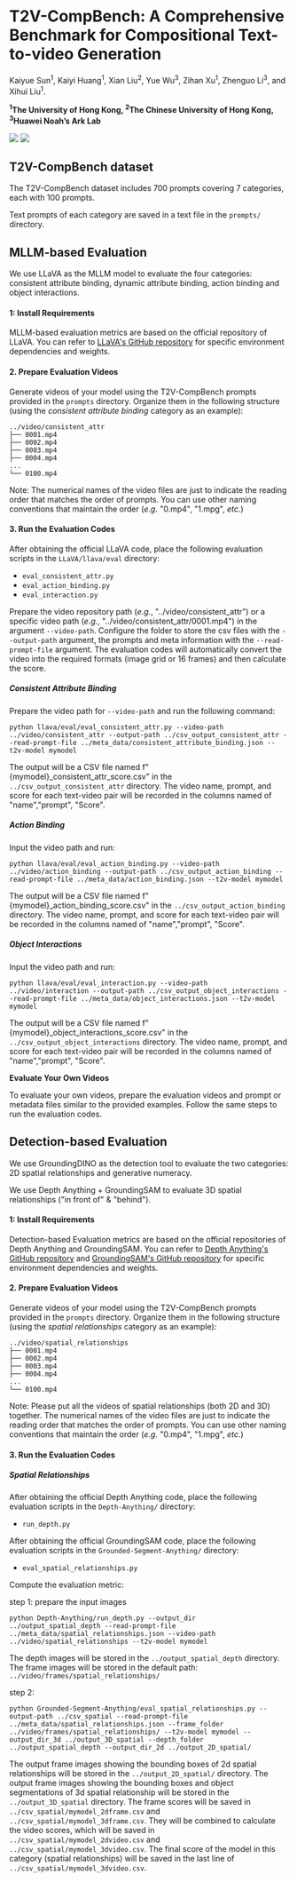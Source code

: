 # T2V-CompBench: A Comprehensive Benchmark for Compositional Text-to-video Generation
Kaiyue Sun<sup>1</sup>, Kaiyi Huang<sup>1</sup>, Xian Liu<sup>2</sup>, Yue Wu<sup>3</sup>, Zihan Xu<sup>1</sup>, Zhenguo Li<sup>3</sup>, and Xihui Liu<sup>1</sup>.

**<sup>1</sup>The University of Hong Kong, <sup>2</sup>The Chinese University of Hong Kong, <sup>3</sup>Huawei Noah’s Ark Lab**

<a href='https://t2v-compbench.github.io/'><img src='https://img.shields.io/badge/Project-Page-Green'></a>
<a href='https://arxiv.org/pdf/2407.14505'><img src='https://img.shields.io/badge/T2V--CompBench-Arxiv-red'></a> 


## T2V-CompBench dataset
The T2V-CompBench dataset includes 700 prompts covering 7 categories, each with 100 prompts. 

Text prompts of each category are saved in a text file in the ```prompts/``` directory.


## MLLM-based Evaluation
We use LLaVA as the MLLM model to evaluate the four categories: consistent attribute binding, dynamic attribute binding, action binding and object interactions.
#### 1: Install Requirements

MLLM-based evaluation metrics are based on the official repository of LLaVA. You can refer to [LLaVA's GitHub repository](https://github.com/haotian-liu/LLaVA) for specific environment dependencies and weights.

#### 2. Prepare Evaluation Videos

Generate videos of your model using the T2V-CompBench prompts provided in the `prompts` directory. Organize them in the following structure (using the *consistent attribute binding* category as an example):

```
../video/consistent_attr
├── 0001.mp4
├── 0002.mp4
├── 0003.mp4
├── 0004.mp4
...
└── 0100.mp4
```

Note: The numerical names of the video files are just to indicate the reading order that matches the order of prompts. You can use other naming conventions that maintain the order (*e.g.* "0.mp4", "1.mpg", *etc.*)

#### 3. Run the Evaluation Codes

After obtaining the official LLaVA code, place the following evaluation scripts in the `LLaVA/llava/eval` directory:

- `eval_consistent_attr.py`
- `eval_action_binding.py`
- `eval_interaction.py`

Prepare the video repository path (*e.g.*, "../video/consistent_attr") or a specific video path (*e.g.*, "../video/consistent_attr/0001.mp4") in the argument `--video-path`. Configure the folder to store the csv files with the `--output-path` argument, the prompts and meta information with the `--read-prompt-file` argument. The evaluation codes will automatically convert the video into the required formats (image grid or 16 frames) and then calculate the score.

##### Consistent Attribute Binding

Prepare the video path for `--video-path` and run the following command:

```
python llava/eval/eval_consistent_attr.py --video-path ../video/consistent_attr --output-path ../csv_output_consistent_attr --read-prompt-file ../meta_data/consistent_attribute_binding.json --t2v-model mymodel
```

The output will be a CSV file named f"{mymodel}_consistent_attr_score.csv" in the `../csv_output_consistent_attr` directory. The video name, prompt, and score for each text-video pair will be recorded in the columns named of "name","prompt", "Score".

##### Action Binding

Input the video path and run:

```
python llava/eval/eval_action_binding.py --video-path ../video/action_binding --output-path ../csv_output_action_binding --read-prompt-file ../meta_data/action_binding.json --t2v-model mymodel
```

The output will be a CSV file named f"{mymodel}_action_binding_score.csv" in the `../csv_output_action_binding` directory. The video name, prompt, and score for each text-video pair will be recorded in the columns named of "name","prompt", "Score".

##### Object Interactions

Input the video path and run:

```
python llava/eval/eval_interaction.py --video-path ../video/interaction --output-path ../csv_output_object_interactions --read-prompt-file ../meta_data/object_interactions.json --t2v-model mymodel
```

The output will be a CSV file named f"{mymodel}_object_interactions_score.csv" in the `../csv_output_object_interactions` directory. The video name, prompt, and score for each text-video pair will be recorded in the columns named of "name","prompt", "Score".

**Evaluate Your Own Videos**

To evaluate your own videos, prepare the evaluation videos and prompt or metadata files similar to the provided examples. Follow the same steps to run the evaluation codes.

## Detection-based Evaluation
We use GroundingDINO as the detection tool to evaluate the two categories: 2D spatial relationships and generative numeracy.

We use Depth Anything + GroundingSAM to evaluate 3D spatial relationships ("in front of" & "behind").

#### 1: Install Requirements

Detection-based Evaluation metrics are based on the official repositories of Depth Anything and GroundingSAM. You can refer to [Depth Anything's GitHub repository](https://github.com/LiheYoung/Depth-Anything/tree/main) and [GroundingSAM's GitHub repository](https://github.com/IDEA-Research/GroundingDINO/tree/main) for specific environment dependencies and weights.

#### 2. Prepare Evaluation Videos

Generate videos of your model using the T2V-CompBench prompts provided in the `prompts` directory. Organize them in the following structure (using the *spatial relationships* category as an example):

```
../video/spatial_relationships
├── 0001.mp4
├── 0002.mp4
├── 0003.mp4
├── 0004.mp4
...
└── 0100.mp4
```

Note: Please put all the videos of spatial relationships (both 2D and 3D) together. The numerical names of the video files are just to indicate the reading order that matches the order of prompts. You can use other naming conventions that maintain the order (*e.g.* "0.mp4", "1.mpg", *etc.*)

#### 3. Run the Evaluation Codes

##### Spatial Relationships

After obtaining the official Depth Anything code, place the following evaluation scripts in the `Depth-Anything/` directory:

- `run_depth.py`

After obtaining the official GroundingSAM code, place the following evaluation scripts in the `Grounded-Segment-Anything/` directory:

- `eval_spatial_relationships.py`

Compute the evaluation metric:

step 1: prepare the input images
```
python Depth-Anything/run_depth.py --output_dir ../output_spatial_depth --read-prompt-file ../meta_data/spatial_relationships.json --video-path ../video/spatial_relationships --t2v-model mymodel
```
The depth images will be stored in the `../output_spatial_depth` directory.
The frame images will be stored in the default path: `../video/frames/spatial_relationships/`

step 2: 
```
python Grounded-Segment-Anything/eval_spatial_relationships.py --output-path ../csv_spatial --read-prompt-file ../meta_data/spatial_relationships.json --frame_folder ../video/frames/spatial_relationships/ --t2v-model mymodel --output_dir_3d ../output_3D_spatial --depth_folder ../output_spatial_depth --output_dir_2d ../output_2D_spatial/
```

The output frame images showing the bounding boxes of 2d spatial relationships will be stored in the `../output_2D_spatial/` directory.
The output frame images showing the bounding boxes and object segmentations of 3d spatial relationship will be stored in the `../output_3D_spatial` directory.
The frame scores will be saved in `../csv_spatial/mymodel_2dframe.csv` and `../csv_spatial/mymodel_3dframe.csv`.
They will be combined to calculate the video scores, which will be saved in `../csv_spatial/mymodel_2dvideo.csv` and `../csv_spatial/mymodel_3dvideo.csv`.
The final score of the model in this category (spatial relationships) will be saved in the last line of `../csv_spatial/mymodel_3dvideo.csv`.
